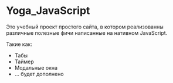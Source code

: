 # Yoga_JavaScript

Это учебный проект простого сайта, в котором реализованны различные полезные фичи написанные на нативном JavaScript.

Такие как:

- Табы
- Таймер
- Модальные окна
- ... будет дополнено
